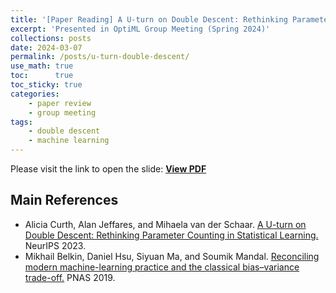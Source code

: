 ```yaml
---
title: '[Paper Reading] A U-turn on Double Descent: Rethinking Parameter Counting in Statistical Learning'
excerpt: 'Presented in OptiML Group Meeting (Spring 2024)'
collections: posts
date: 2024-03-07
permalink: /posts/u-turn-double-descent/
use_math: true
toc:      true
toc_sticky: true
categories:
    - paper review
    - group meeting
tags:
    - double descent
    - machine learning
---
```


Please visit the link to open the slide:  [**View PDF**](/files/group_meeting/GroupMeeting240306_HansuelCho_Uturn.pdf)

## Main References

* Alicia Curth, Alan Jeffares, and Mihaela van der Schaar. [A U-turn on Double Descent: Rethinking Parameter Counting in Statistical Learning.](https://openreview.net/forum?id=O0Lz8XZT2b) NeurIPS 2023.
* Mikhail Belkin, Daniel Hsu, Siyuan Ma, and Soumik Mandal. [Reconciling modern machine-learning practice and the classical bias–variance trade-off.](https://www.pnas.org/doi/10.1073/pnas.1903070116) PNAS 2019.

